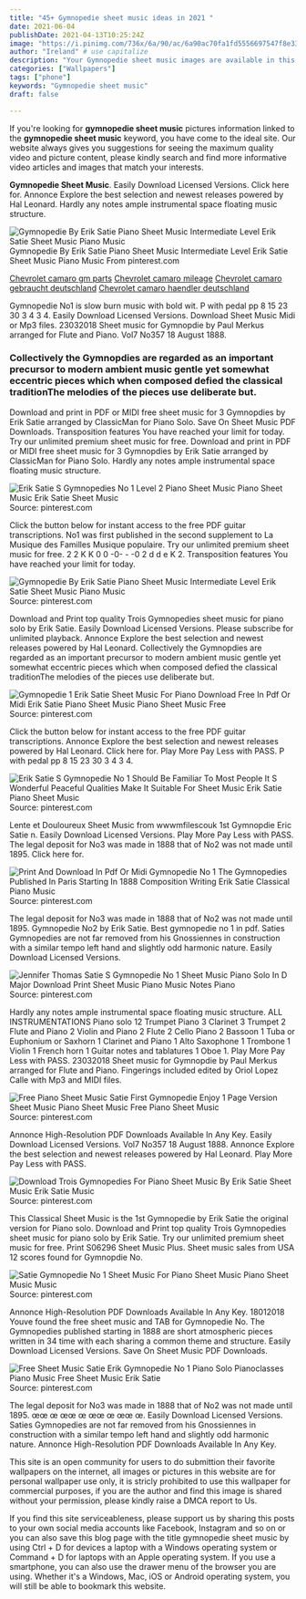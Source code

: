 ```yaml
---
title: "45+ Gymnopedie sheet music ideas in 2021 "
date: 2021-06-04
publishDate: 2021-04-13T10:25:24Z
image: "https://i.pinimg.com/736x/6a/90/ac/6a90ac70fa1fd5556697547f8e336c67.jpg"
author: "Ireland" # use capitalize
description: "Your Gymnopedie sheet music images are available in this site. Gymnopedie sheet music are a topic that is being searched for and liked by netizens today. You can Find and Download the Gymnopedie sheet music files here. Get all free photos and vectors."
categories: ["Wallpapers"]
tags: ["phone"]
keywords: "Gymnopedie sheet music"
draft: false

---
```


If you're looking for **gymnopedie sheet music** pictures information linked to the **gymnopedie sheet music** keyword, you have come to the ideal  site.  Our website always  gives you  suggestions  for seeing  the maximum  quality video and picture  content, please kindly search and find more informative video articles and images  that match your interests.

**Gymnopedie Sheet Music**. Easily Download Licensed Versions. Click here for. Annonce Explore the best selection and newest releases powered by Hal Leonard. Hardly any notes ample instrumental space floating music structure.

![Gymnopedie By Erik Satie Piano Sheet Music Intermediate Level Erik Satie Sheet Music Piano Music](https://i.pinimg.com/originals/a0/59/e3/a059e37a0a6a00b685aee99d591470b2.jpg "Gymnopedie By Erik Satie Piano Sheet Music Intermediate Level Erik Satie Sheet Music Piano Music")
Gymnopedie By Erik Satie Piano Sheet Music Intermediate Level Erik Satie Sheet Music Piano Music From pinterest.com

[Chevrolet camaro gm parts](/chevrolet-camaro-gm-parts/)
[Chevrolet camaro mileage](/chevrolet-camaro-mileage/)
[Chevrolet camaro gebraucht deutschland](/chevrolet-camaro-gebraucht-deutschland/)
[Chevrolet camaro haendler deutschland](/chevrolet-camaro-haendler-deutschland/)

Gymnopedie No1 is slow burn music with bold wit. P with pedal pp 8 15 23 30 3 4 3 4. Easily Download Licensed Versions. Download Sheet Music Midi or Mp3 files. 23032018 Sheet music for Gymnopdie by Paul Merkus arranged for Flute and Piano. Vol7 No357 18 August 1888.

### Collectively the Gymnopdies are regarded as an important precursor to modern ambient music gentle yet somewhat eccentric pieces which when composed defied the classical traditionThe melodies of the pieces use deliberate but.

Download and print in PDF or MIDI free sheet music for 3 Gymnopdies by Erik Satie arranged by ClassicMan for Piano Solo. Save On Sheet Music PDF Downloads. Transposition features You have reached your limit for today. Try our unlimited premium sheet music for free. Download and print in PDF or MIDI free sheet music for 3 Gymnopdies by Erik Satie arranged by ClassicMan for Piano Solo. Hardly any notes ample instrumental space floating music structure.


![Erik Satie S Gymnopedies No 1 Level 2 Piano Sheet Music Piano Sheet Music Erik Satie Sheet Music](https://i.pinimg.com/564x/ef/4d/9a/ef4d9a54e221b9780a60d165921ac98d.jpg "Erik Satie S Gymnopedies No 1 Level 2 Piano Sheet Music Piano Sheet Music Erik Satie Sheet Music")
Source: pinterest.com

Click the button below for instant access to the free PDF guitar transcriptions. No1 was first published in the second supplement to La Musique des Familles Musique populaire. Try our unlimited premium sheet music for free. 2 2 K K 0 0 -0- - -0 2 d d e K 2. Transposition features You have reached your limit for today.

![Gymnopedie By Erik Satie Piano Sheet Music Intermediate Level Erik Satie Sheet Music Piano Music](https://i.pinimg.com/originals/a0/59/e3/a059e37a0a6a00b685aee99d591470b2.jpg "Gymnopedie By Erik Satie Piano Sheet Music Intermediate Level Erik Satie Sheet Music Piano Music")
Source: pinterest.com

Download and Print top quality Trois Gymnopedies sheet music for piano solo by Erik Satie. Easily Download Licensed Versions. Please subscribe for unlimited playback. Annonce Explore the best selection and newest releases powered by Hal Leonard. Collectively the Gymnopdies are regarded as an important precursor to modern ambient music gentle yet somewhat eccentric pieces which when composed defied the classical traditionThe melodies of the pieces use deliberate but.

![Gymnopedie 1 Erik Satie Sheet Music For Piano Download Free In Pdf Or Midi Erik Satie Piano Sheet Music Piano Sheet Music Free](https://i.pinimg.com/originals/17/12/79/171279e18a04ef1e38d7b6217cb35d7f.png "Gymnopedie 1 Erik Satie Sheet Music For Piano Download Free In Pdf Or Midi Erik Satie Piano Sheet Music Piano Sheet Music Free")
Source: pinterest.com

Click the button below for instant access to the free PDF guitar transcriptions. Annonce Explore the best selection and newest releases powered by Hal Leonard. Click here for. Play More Pay Less with PASS. P with pedal pp 8 15 23 30 3 4 3 4.

![Erik Satie S Gymnopedie No 1 Should Be Familiar To Most People It S Wonderful Peaceful Qualities Make It Suitable For Sheet Music Erik Satie Piano Sheet Music](https://i.pinimg.com/originals/58/c7/4e/58c74eb05c5e2044bfbdc1563b72f10f.jpg "Erik Satie S Gymnopedie No 1 Should Be Familiar To Most People It S Wonderful Peaceful Qualities Make It Suitable For Sheet Music Erik Satie Piano Sheet Music")
Source: pinterest.com

Lente et Douloureux Sheet Music from wwwmfilescouk 1st Gymnopdie Eric Satie n. Easily Download Licensed Versions. Play More Pay Less with PASS. The legal deposit for No3 was made in 1888 that of No2 was not made until 1895. Click here for.

![Print And Download In Pdf Or Midi Gymnopedie No 1 The Gymnopedies Published In Paris Starting In 1888 Composition Writing Erik Satie Classical Piano Music](https://i.pinimg.com/originals/91/49/8a/91498a981c80115ca98ccfb0c9815f95.png "Print And Download In Pdf Or Midi Gymnopedie No 1 The Gymnopedies Published In Paris Starting In 1888 Composition Writing Erik Satie Classical Piano Music")
Source: pinterest.com

The legal deposit for No3 was made in 1888 that of No2 was not made until 1895. Gymnopedie No2 by Erik Satie. Best gymnopedie no 1 in pdf. Saties Gymnopedies are not far removed from his Gnossiennes in construction with a similar tempo left hand and slightly odd harmonic nature. Easily Download Licensed Versions.

![Jennifer Thomas Satie S Gymnopedie No 1 Sheet Music Piano Solo In D Major Download Print Sheet Music Piano Music Notes Piano](https://i.pinimg.com/originals/7f/c1/b5/7fc1b5882fae13824fde08f3b18399cd.gif "Jennifer Thomas Satie S Gymnopedie No 1 Sheet Music Piano Solo In D Major Download Print Sheet Music Piano Music Notes Piano")
Source: pinterest.com

Hardly any notes ample instrumental space floating music structure. ALL INSTRUMENTATIONS Piano solo 12 Trumpet Piano 3 Clarinet 3 Trumpet 2 Flute and Piano 2 Violin and Piano 2 Flute 2 Cello Piano 2 Bassoon 1 Tuba or Euphonium or Saxhorn 1 Clarinet and Piano 1 Alto Saxophone 1 Trombone 1 Violin 1 French horn 1 Guitar notes and tablatures 1 Oboe 1. Play More Pay Less with PASS. 23032018 Sheet music for Gymnopdie by Paul Merkus arranged for Flute and Piano. Fingerings included edited by Oriol Lopez Calle with Mp3 and MIDI files.

![Free Piano Sheet Music Satie First Gymnopedie Enjoy 1 Page Version Sheet Music Piano Sheet Music Free Piano Sheet Music](https://i.pinimg.com/736x/1d/63/c6/1d63c67a739ff8259a987dc0dde77bac.jpg "Free Piano Sheet Music Satie First Gymnopedie Enjoy 1 Page Version Sheet Music Piano Sheet Music Free Piano Sheet Music")
Source: pinterest.com

Annonce High-Resolution PDF Downloads Available In Any Key. Easily Download Licensed Versions. Vol7 No357 18 August 1888. Annonce Explore the best selection and newest releases powered by Hal Leonard. Play More Pay Less with PASS.

![Download Trois Gymnopedies For Piano Sheet Music By Erik Satie Sheet Music Erik Satie Music](https://i.pinimg.com/originals/a9/51/2c/a9512c78dc542d814ba4b0afcf393c28.png "Download Trois Gymnopedies For Piano Sheet Music By Erik Satie Sheet Music Erik Satie Music")
Source: pinterest.com

This Classical Sheet Music is the 1st Gymnopedie by Erik Satie the original version for Piano solo. Download and Print top quality Trois Gymnopedies sheet music for piano solo by Erik Satie. Try our unlimited premium sheet music for free. Print S06296 Sheet Music Plus. Sheet music sales from USA 12 scores found for Gymnopdie No.

![Satie Gymnopedie No 1 Sheet Music For Piano Sheet Music Piano Sheet Music Music](https://i.pinimg.com/originals/57/5e/20/575e20a67a6d4004a57fa76b1ea356a7.jpg "Satie Gymnopedie No 1 Sheet Music For Piano Sheet Music Piano Sheet Music Music")
Source: pinterest.com

Annonce High-Resolution PDF Downloads Available In Any Key. 18012018 Youve found the free sheet music and TAB for Gymnopedie No. The Gymnopedies published starting in 1888 are short atmospheric pieces written in 34 time with each sharing a common theme and structure. Easily Download Licensed Versions. Save On Sheet Music PDF Downloads.

![Free Sheet Music Satie Erik Gymnopedie No 1 Piano Solo Pianoclasses Piano Music Free Sheet Music Erik Satie](https://i.pinimg.com/736x/6a/90/ac/6a90ac70fa1fd5556697547f8e336c67.jpg "Free Sheet Music Satie Erik Gymnopedie No 1 Piano Solo Pianoclasses Piano Music Free Sheet Music Erik Satie")
Source: pinterest.com

The legal deposit for No3 was made in 1888 that of No2 was not made until 1895. œœ œ œœ œ œœ œ œœ œ. Easily Download Licensed Versions. Saties Gymnopedies are not far removed from his Gnossiennes in construction with a similar tempo left hand and slightly odd harmonic nature. Annonce High-Resolution PDF Downloads Available In Any Key.

This site is an open community for users to do submittion their favorite wallpapers on the internet, all images or pictures in this website are for personal wallpaper use only, it is stricly prohibited to use this wallpaper for commercial purposes, if you are the author and find this image is shared without your permission, please kindly raise a DMCA report to Us.

If you find this site serviceableness, please support us by sharing this posts to your own social media accounts like Facebook, Instagram and so on or you can also save this blog page with the title gymnopedie sheet music by using Ctrl + D for devices a laptop with a Windows operating system or Command + D for laptops with an Apple operating system. If you use a smartphone, you can also use the drawer menu of the browser you are using. Whether it's a Windows, Mac, iOS or Android operating system, you will still be able to bookmark this website.
